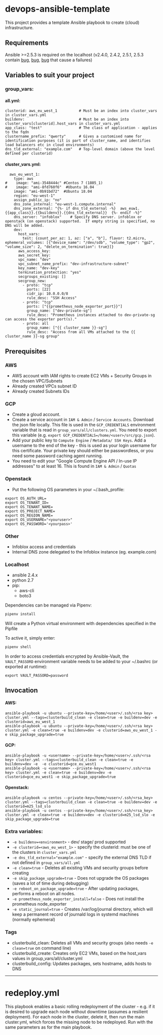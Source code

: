 # devops-ansible-template
This project provides a template Ansible playbook to create (cloud) infrastructure. 

## Requirements
Ansible >=2.5.3 is required on the localhost (v2.4.0, 2.4.2, 2.5.1, 2.5.3 contain [bug](https://github.com/ansible/ansible/issues/33433), [bug](https://github.com/ansible/ansible/pull/38302), [bug](https://github.com/ansible/ansible/issues/38656) that cause a failures)

## Variables to suit your project

### group_vars:
#### all.yml:
```
clusterid: aws_eu_west_1          # Must be an index into cluster_vars in cluster_vars.yml
buildenv:                         # Must be an index into cluster_vars[clusterid].host_vars in cluster_vars.yml
app_class: "test"                 # The class of application - applies to the fqdn
clustername_prefix: "qwerty"      # Gives a customised name for identification purposes (it is part of cluster_name, and identifies load balancers etc in cloud environments) 
dns_tld_external: "example.com"   # Top-level domain (above the level defined per clusterid)
```

#### cluster_vars.yml:
```
  aws_eu_west_1:
    type: aws
#    image: "ami-3548444c" #Centos 7 (1805_1)
#    image: "ami-8fd760f6"  #Ubuntu 16.04
    image: "ami-0b91bd72"  #Ubuntu 18.04
    region: "eu-west-1"
    assign_public_ip: "no"
    dns_zone_internal: "eu-west-1.compute.internal"
    dns_zone_external: "{%- if dns_tld_external -%}  aws_euw1.{{app_class}}.{{buildenv}}.{{dns_tld_external}}  {%- endif -%}"
    dns_server: "infoblox"    # Specify DNS server. infoblox or openstack (on openstack) supported.  If empty string is specified, no DNS will be added.
    dev:
      host_vars:
        test: {count_per_az: 1, az: ["a", "b"], flavor: t2.micro, ephemeral_volumes: [{"device_name": "/dev/sdb", "volume_type": "gp2", "volume_size": 2, "delete_on_termination": true}]}
      aws_access_key:
      aws_secret_key:
      vpc_name: "dev"
      vpc_subnet_name_prefix: "dev-infrastructure-subnet"
      key_name: "dev-key"
      termination_protection: "yes"
      secgroups_existing: []
      secgroup_new:
        - proto: "tcp"
          ports: [22]
          cidr_ip: 10.0.0.0/8
          rule_desc: "SSH Access"
        - proto: "tcp"
          ports: ["{{prometheus_node_exporter_port}}"]
          group_name: ["dev-private-sg"]
          rule_desc: "Prometheus instances attached to dev-private-sg can access the exporter port(s)."
        - proto: all
          group_name: ["{{ cluster_name }}-sg"]
          rule_desc: "Access from all VMs attached to the {{ cluster_name }}-sg group"
```

## Prerequisites
### AWS
- AWS account with IAM rights to create EC2 VMs + Security Groups in the chosen VPC/Subnets
- Already created VPCs subnet ID
- Already created Subnets IDs

### GCP
- Create a gloud account.
- Create a service account in `IAM & Admin` / `Service Accounts`.  Download the json file locally.  This file is used in the `GCP_CREDENTIALS` environment variable that is read in `group_vars/all/clusters.yml`.  You need to export this variable (e.g. `export GCP_CREDENTIALS=/home/<user>/src/gcp.json`).
- Add your public key to `Compute Engine` / `Metadata/ SSH Keys`.  Add a username to the end of the key - this is used as your login username for this certificate.  Your private key should either be passwordless, or you need some password caching agent running.
- You need to edit your "Google Compute Engine API / In-use IP addresses" to at least 16.  This is found in `IAM & Admin` / `Quotas`  

### Openstack
- Put the following OS parameters in your ~/.bash_profile:
````
export OS_AUTH_URL=
export OS_TENANT_ID=
export OS_TENANT_NAME=
export OS_PROJECT_NAME=
export OS_REGION_NAME=
export OS_USERNAME="<youruser>"
export OS_PASSWORD='<yourpass>'
````


### Other
- Infoblox access and credentials
- Internal DNS zone delegated to the Infoblox instance (eg. example.com)

### Localhost
- ansible 2.4.x
- python 2.7
- pip:
  - aws-cli
  - boto3

Dependencies can be managed via Pipenv:
```bash
pipenv install
```
Will create a Python virtual environment with dependencies specified in the Pipfile

To active it, simply enter:
```bash
pipenv shell
```


In order to access credentials encrypted by Ansible-Vault, the `VAULT_PASSORD` environment variable needs to be added to your ~/.bashrc (or exported at runtime):
```
export VAULT_PASSORD=password
```

## Invocation
#### AWS:
```
ansible-playbook -u ubuntu --private-key=/home/<user>/.ssh/<rsa key> cluster.yml --tags=clusterbuild_clean -e clean=true -e buildenv=dev -e clusterid=aws_eu_west_1
ansible-playbook -u ubuntu --private-key=/home/<user>/.ssh/<rsa key> cluster.yml -e clean=true -e buildenv=dev -e clusterid=aws_eu_west_1 -e skip_package_upgrade=true
```
#### GCP:
```
ansible-playbook -u <username> --private-key=/home/<user>/.ssh/<rsa key> cluster.yml --tags=clusterbuild_clean -e clean=true -e buildenv=dev -e  -e clusterid=gce_eu_west1
ansible-playbook -u <username> --private-key=/home/<user>/.ssh/<rsa key> cluster.yml -e clean=true -e buildenv=dev -e clusterid=gce_eu_west1 -e skip_package_upgrade=true
```
#### Openstack:
```
ansible-playbook -u centos --private-key=/home/<user>/.ssh/<rsa_key> cluster.yml --tags=clusterbuild_clean -e clean=true -e buildenv=dev -e clusterid=m25_lsd_slo
ansible-playbook -u centos --private-key=/home/<user>/.ssh/<rsa_key> cluster.yml -e clean=true -e buildenv=dev -e clusterid=m25_lsd_slo -e skip_package_upgrade=true
```

### Extra variables:
+ `-e buildenv=<environment>`  -  dev/ stage/ prod supported
+ `-e clusterid=<aws_eu_west_1>` - specify the clusterid: must be one of the clusters in `cluster_vars.yml` 
+ `-e dns_tld_external="example.com"` - specify the external DNS TLD if not defined in `group_vars/all.yml`
+ `-e clean=true` - Deletes all existing VMs and security groups before creating
+ `-e skip_package_upgrade=true` - Does not upgrade the OS packages (saves a lot of time during debugging)
+ `-e reboot_on_package_upgrade=true` - After updating packages, performs a reboot on all nodes.
+ `-e prometheus_node_exporter_install=false` - Does not install the prometheus node_exporter
+ `-e static_journal=true` - Creates /var/log/journal directory, which will keep a permanent record of journald logs in systemd machines (normally ephemeral)
### Tags
- clusterbuild_clean: Deletes all VMs and security groups (also needs `-e clean=true` on command line) 
- clusterbuild_create: Creates only EC2 VMs, based on the host_vars values in group_vars/all/cluster.yml  
- clusterbuild_config: Updates packages, sets hostname, adds hosts to DNS


---

# redeploy.yml
This playbook enables a basic rolling redeployment of the cluster - e.g. if it is desired to upgrade each node without downtime (assumes a resilient deployment).
For each node in the cluster, delete it, then run the main cluster.yml, which forces the missing node to be redeployed.  Run with the same parameters as for the main playbook.
